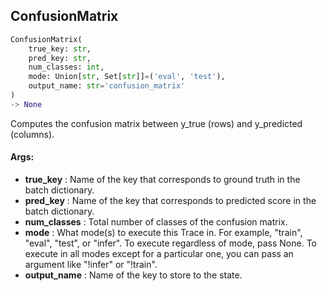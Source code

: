 ## ConfusionMatrix
```python
ConfusionMatrix(
	true_key: str,
	pred_key: str,
	num_classes: int,
	mode: Union[str, Set[str]]=('eval', 'test'),
	output_name: str='confusion_matrix'
)
-> None
```
Computes the confusion matrix between y_true (rows) and y_predicted (columns).


#### Args:

* **true_key** :  Name of the key that corresponds to ground truth in the batch dictionary.
* **pred_key** :  Name of the key that corresponds to predicted score in the batch dictionary.
* **num_classes** :  Total number of classes of the confusion matrix.
* **mode** :  What mode(s) to execute this Trace in. For example, "train", "eval", "test", or "infer". To execute        regardless of mode, pass None. To execute in all modes except for a particular one, you can pass an argument        like "!infer" or "!train".
* **output_name** :  Name of the key to store to the state.